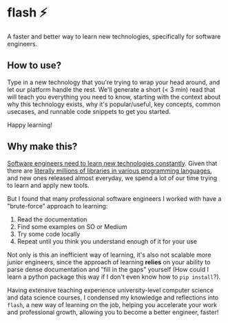 # flash ⚡️
A faster and better way to learn new technologies, specifically for software engineers.

## How to use?
Type in a new technology that you're trying to wrap your head around, and let our platform handle the rest. We'll generate a short (< 3 min) read that will teach you everything you need to know, starting with the context about why this technology exists, why it's popular/useful, key concepts, common usecases, and runnable code snippets to get you started. 

Happy learning!

## Why make this?
[Software engineers need to learn new technologies constantly](https://www.reddit.com/r/AskEngineers/comments/t8qo2v/do_you_constantly_have_to_learn_new_stuff_as_a/). Given that there are [literally millions of libraries in various programming languages](https://www.codingem.com/what-is-a-library/), and new ones released almost everyday, we spend a lot of our time trying to learn and apply new tools.

But I found that many professional software engineers I worked with have a "brute-force" approach to learning:
1. Read the documentation
2. Find some examples on SO or Medium
3. Try some code locally
4. Repeat until you think you understand enough of it for your use

Not only is this an inefficient way of learning, it's also not scalable more junior engineers, since the approach of learning **relies** on your ability to parse dense documentation and "fill in the gaps" yourself (How could I learn a python package this way if I don't even know how to `pip install`?).

Having extensive teaching experience university-level computer science and data science courses, I condensed my knowledge and reflections into `flash`, a new way of learning on the job, helping you accelerate your work and professional growth, allowing you to become a better engineer, faster!
